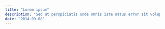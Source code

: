 ```yaml
---
title: "Lorem ipsum"
description: "Sed ut perspiciatis unde omnis iste natus error sit voluptatem"
date: "2014-09-08"
---
```


